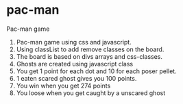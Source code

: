 # pac-man
Pac-man game
1. Pac-man game using css and javascript. 
2. Using classList to add remove classes on the board. 
3. The board is based on divs arrays and css-classes. 
4. Ghosts are created using javascript class
5. You get 1 point for each dot and 10 for each poser pellet. 
6. 1 eaten scared ghost gives you 100 points. 
7. You win when you get 274 points
8. You loose when you get caught by a unscared ghost
